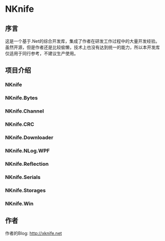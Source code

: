 # NKnife

## 序言
这是一个基于.Net的综合开发库，集成了作者在研发工作过程中的大量开发经验。虽然开源，但是作者还是比较偷懒，技术上也没有达到统一的能力，所以本开发库仅适用于同行参考，不建议生产使用。

## 项目介绍

### NKnife

### NKnife.Bytes

### NKnife.Channel

### NKnife.CRC

### NKnife.Downloader

### NKnife.NLog.WPF

### NKnife.Reflection

### NKnife.Serials

### NKnife.Storages

### NKnife.Win

## 作者
作者的Blog: http://xknife.net


